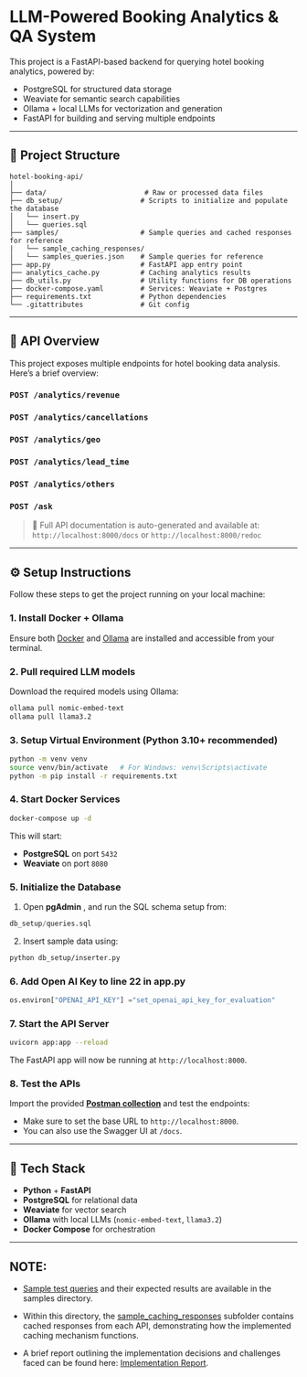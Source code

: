 # LLM-Powered Booking Analytics & QA System

This project is a FastAPI-based backend for querying hotel booking analytics, powered by:
- PostgreSQL for structured data storage
- Weaviate for semantic search capabilities
- Ollama + local LLMs for vectorization and generation
- FastAPI for building and serving multiple endpoints

---

## 📁 Project Structure

```
hotel-booking-api/
│
├── data/                        # Raw or processed data files
├── db_setup/                   # Scripts to initialize and populate the database
│   └── insert.py
│   └── queries.sql
├── samples/                    # Sample queries and cached responses for reference
|   └── sample_caching_responses/
│   └── samples_queries.json    # Sample queries for reference
├── app.py                      # FastAPI app entry point
├── analytics_cache.py          # Caching analytics results
├── db_utils.py                 # Utility functions for DB operations
├── docker-compose.yaml         # Services: Weaviate + Postgres
├── requirements.txt            # Python dependencies
└── .gitattributes              # Git config
```

---

## 🚀 API Overview

This project exposes multiple endpoints for hotel booking data analysis. Here’s a brief overview:

### `POST /analytics/revenue`

### `POST /analytics/cancellations`

### `POST /analytics/geo`

### `POST /analytics/lead_time`

### `POST /analytics/others`

### `POST /ask`
> 🧪 Full API documentation is auto-generated and available at:  
`http://localhost:8000/docs` or `http://localhost:8000/redoc`

---

## ⚙️ Setup Instructions

Follow these steps to get the project running on your local machine:

### 1. Install Docker + Ollama
Ensure both [Docker](https://docs.docker.com/get-started/get-docker/) and [Ollama](https://ollama.com/download) are installed and accessible from your terminal.

### 2. Pull required LLM models
Download the required models using Ollama:

```bash
ollama pull nomic-embed-text
ollama pull llama3.2
```

### 3. Setup Virtual Environment (Python 3.10+ recommended)

```bash
python -m venv venv
source venv/bin/activate   # For Windows: venv\Scripts\activate
python -m pip install -r requirements.txt
```

### 4. Start Docker Services

```bash
docker-compose up -d
```

This will start:
- **PostgreSQL** on port `5432`
- **Weaviate** on port `8080`

### 5. Initialize the Database

1. Open **pgAdmin** , and run the SQL schema setup from:

```sql
db_setup/queries.sql
```

2. Insert sample data using:

```bash
python db_setup/inserter.py
```
### 6. Add Open AI Key to line 22 in app.py

```app.py
os.environ["OPENAI_API_KEY"] ="set_openai_api_key_for_evaluation"
```
### 7. Start the API Server

```bash
uvicorn app:app --reload
```

The FastAPI app will now be running at `http://localhost:8000`.

### 8. Test the APIs

Import the provided [**Postman collection**](https://github.com/vikassrini/Buyogo_Assesment/blob/main/Buyogo.postman_collection.json) and test the endpoints:

- Make sure to set the base URL to `http://localhost:8000`.
- You can also use the Swagger UI at `/docs`.

---

## 🧰 Tech Stack

- **Python** + **FastAPI**
- **PostgreSQL** for relational data
- **Weaviate** for vector search
- **Ollama** with local LLMs (`nomic-embed-text`, `llama3.2`)
- **Docker Compose** for orchestration

---

## NOTE:
- [Sample test queries](https://github.com/vikassrini/Buyogo_Assesment/blob/main/samples/samples_queries.json) and their expected results are available in the samples directory.

- Within this directory, the [sample_caching_responses](https://github.com/vikassrini/Buyogo_Assesment/tree/main/samples/sample_caching_responses) subfolder contains cached responses from each API, demonstrating how the implemented caching mechanism functions.

- A brief report outlining the implementation decisions and challenges faced can be found here: [Implementation Report](https://github.com/vikassrini/Buyogo_Assesment/blob/main/Implementation%20Report.pdf).
